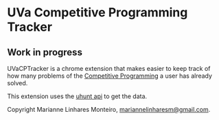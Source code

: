 # UVa Competitive Programming Tracker

## Work in progress

UVaCPTracker is a chrome extension that makes easier to keep track of how many 
problems of the [Competitive Programming](http://cpbook.net/) a user has 
already solved.

This extension uses the [uhunt api](http://uhunt.felix-halim.net/api) to get
the data.

Copyright Marianne Linhares Monteiro, mariannelinharesm@gmail.com. 
